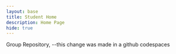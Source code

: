 ```yaml
---
layout: base
title: Student Home 
description: Home Page
hide: true
---
```

 Group Repository, --this change was made in a github codespaces